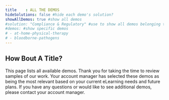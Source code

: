 ```yaml
---
title    : ALL THE DEMOS
hideSolutions: false #hide each demo's solution?
showAllDemos: true #show all demos
#solution: "Compliance & Regulatory" #use to show all demos belonging to a solution
#demos: #show specific demos
# - at-home-physical-therapy
# - bloodborne-pathogens
---
```

## How Bout A Title?

This page lists all available demos. Thank you for taking the time to review samples of our work. Your account manager has selected these demos as being the most relevant based on your current eLearning needs and future plans. If you have any questions or would like to see additional demos, please contact your account manager.
